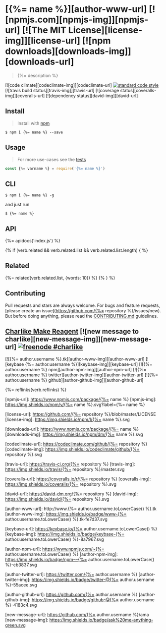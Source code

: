 # [{%= name %}][author-www-url] [![npmjs.com][npmjs-img]][npmjs-url] [![The MIT License][license-img]][license-url] [![npm downloads][downloads-img]][downloads-url] 

> {%= description %}

[![code climate][codeclimate-img]][codeclimate-url] [![standard code style][standard-img]][standard-url] [![travis build status][travis-img]][travis-url] [![coverage status][coveralls-img]][coveralls-url] [![dependency status][david-img]][david-url]

## Install
> Install with [npm](https://www.npmjs.com/)

```
$ npm i {%= name %} --save
```

## Usage
> For more use-cases see the [tests](./test.js)

```js
const {%= varname %} = require('{%= name %}')
```

## CLI

```
$ npm i {%= name %} -g
```

and just run

```
$ {%= name %}
```

## API
{%= apidocs('index.js') %}

{% if (verb.related && verb.related.list && verb.related.list.length) { %}
## Related
{%= related(verb.related.list, {words: 10}) %}
{% } %}

## Contributing
Pull requests and stars are always welcome. For bugs and feature requests, [please create an issue](https://github.com/{%= repository %}/issues/new).  
But before doing anything, please read the [CONTRIBUTING.md](./CONTRIBUTING.md) guidelines.

## [Charlike Make Reagent](http://j.mp/1stW47C) [![new message to charlike][new-message-img]][new-message-url] [![freenode #charlike][freenode-img]][freenode-url]

[![{%= author.username %}.tk][author-www-img]][author-www-url] [![keybase {%= author.username %}][keybase-img]][keybase-url] [![{%= author.username %} npm][author-npm-img]][author-npm-url] [![{%= author.username %} twitter][author-twitter-img]][author-twitter-url] [![{%= author.username %} github][author-github-img]][author-github-url]

{%= reflinks(verb.reflinks) %}

[npmjs-url]: https://www.npmjs.com/package/{%= name %}
[npmjs-img]: https://img.shields.io/npm/v/{%= name %}.svg?label={%= name %}

[license-url]: https://github.com/{%= repository %}/blob/master/LICENSE
[license-img]: https://img.shields.io/npm/l/{%= name %}.svg

[downloads-url]: https://www.npmjs.com/package/{%= name %}
[downloads-img]: https://img.shields.io/npm/dm/{%= name %}.svg


[codeclimate-url]: https://codeclimate.com/github/{%= repository %}
[codeclimate-img]: https://img.shields.io/codeclimate/github/{%= repository %}.svg

[travis-url]: https://travis-ci.org/{%= repository %}
[travis-img]: https://img.shields.io/travis/{%= repository %}/master.svg

[coveralls-url]: https://coveralls.io/r/{%= repository %}
[coveralls-img]: https://img.shields.io/coveralls/{%= repository %}.svg

[david-url]: https://david-dm.org/{%= repository %}
[david-img]: https://img.shields.io/david/{%= repository %}.svg

[standard-url]: https://github.com/feross/standard
[standard-img]: https://img.shields.io/badge/code%20style-standard-brightgreen.svg


[author-www-url]: http://www.{%= author.username.toLowerCase() %}.tk
[author-www-img]: https://img.shields.io/badge/www-{%= author.username.toLowerCase() %}.tk-fe7d37.svg

[keybase-url]: https://keybase.io/{%= author.username.toLowerCase() %}
[keybase-img]: https://img.shields.io/badge/keybase-{%= author.username.toLowerCase() %}-8a7967.svg

[author-npm-url]: https://www.npmjs.com/~{%= author.username.toLowerCase() %}
[author-npm-img]: https://img.shields.io/badge/npm-~{%= author.username.toLowerCase() %}-cb3837.svg

[author-twitter-url]: https://twitter.com/{%= author.username %}
[author-twitter-img]: https://img.shields.io/badge/twitter-@{%= author.username %}-55acee.svg

[author-github-url]: https://github.com/{%= author.username %}
[author-github-img]: https://img.shields.io/badge/github-@{%= author.username %}-4183c4.svg

[freenode-url]: http://webchat.freenode.net/?channels=charlike
[freenode-img]: https://img.shields.io/badge/freenode-%23charlike-5654a4.svg

[new-message-url]: https://github.com/{%= author.username %}/ama
[new-message-img]: https://img.shields.io/badge/ask%20me-anything-green.svg